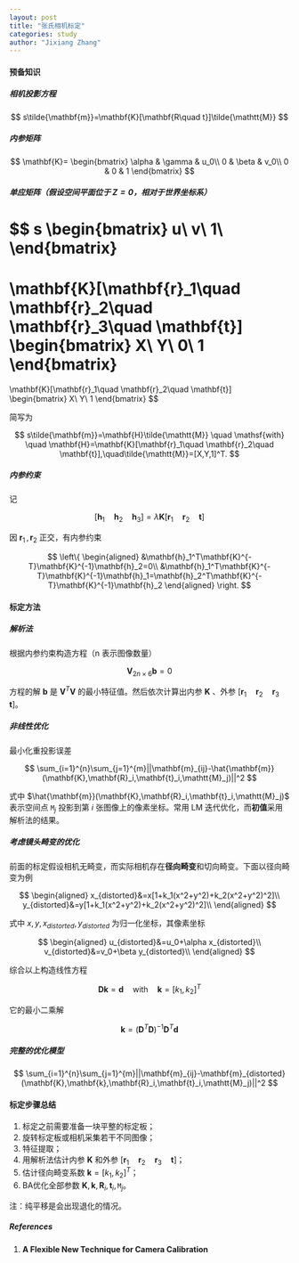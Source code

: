 ```yaml
---
layout: post
title: "张氏相机标定"
categories: study
author: "Jixiang Zhang"
---
```


#### 预备知识

##### 相机投影方程

$$
s\tilde{\mathbf{m}}=\mathbf{K}[\mathbf{R\quad t}]\tilde{\mathtt{M}}
$$

##### 内参矩阵

$$
\mathbf{K}=
\begin{bmatrix}
\alpha & \gamma & u_0\\
0 & \beta & v_0\\
0 & 0 & 1
\end{bmatrix}
$$

##### 单应矩阵（假设空间平面位于 $Z=0$，相对于世界坐标系）

$$
s
\begin{bmatrix}
u\\
v\\
1\\
\end{bmatrix}
=
\mathbf{K}[\mathbf{r}_1\quad \mathbf{r}_2\quad \mathbf{r}_3\quad \mathbf{t}]
\begin{bmatrix}
X\\
Y\\
0\\
1
\end{bmatrix}
=
\mathbf{K}[\mathbf{r}_1\quad \mathbf{r}_2\quad \mathbf{t}]
\begin{bmatrix}
X\\
Y\\
1
\end{bmatrix}
$$

简写为

$$
s\tilde{\mathbf{m}}=\mathbf{H}\tilde{\mathtt{M}} \quad \mathsf{with} \quad \mathbf{H}=\mathbf{K}[\mathbf{r}_1\quad \mathbf{r}_2\quad \mathbf{t}],\quad\tilde{\mathtt{M}}=[X,Y,1]^T.
$$

##### 内参约束

记

$$
[\mathbf{h}_1\quad \mathbf{h}_2\quad \mathbf{h}_3]=\lambda\mathbf{K}[\mathbf{r}_1\quad \mathbf{r}_2\quad \mathbf{t}]
$$

因 $\mathbf{r}_1\,,\mathbf{r}_2$ 正交，有内参约束

$$
\left\{
\begin{aligned}
&\mathbf{h}_1^T\mathbf{K}^{-T}\mathbf{K}^{-1}\mathbf{h}_2=0\\
&\mathbf{h}_1^T\mathbf{K}^{-T}\mathbf{K}^{-1}\mathbf{h}_1=\mathbf{h}_2^T\mathbf{K}^{-T}\mathbf{K}^{-1}\mathbf{h}_2
\end{aligned}
\right.
$$


#### 标定方法

##### 解析法

根据内参约束构造方程（n 表示图像数量）

$$
\mathbf{V}_{2n\times 6}\mathbf{b}=0
$$

方程的解 $\mathbf{b}$ 是 $\mathbf{V}^T\mathbf{V}$ 的最小特征值。然后依次计算出内参 $\mathbf{K}$ 、外参 $[\mathbf{r}_1\quad \mathbf{r}_2\quad \mathbf{r}_3\quad \mathbf{t}]$。

##### 非线性优化

最小化重投影误差

$$
\sum_{i=1}^{n}\sum_{j=1}^{m}||\mathbf{m}_{ij}-\hat{\mathbf{m}}(\mathbf{K},\mathbf{R}_i,\mathbf{t}_i,\mathtt{M}_j)||^2
$$

式中 $\hat{\mathbf{m}}(\mathbf{K},\mathbf{R}_i,\mathbf{t}_i,\mathtt{M}_j)$ 表示空间点 $\mathtt{M}_j$ 投影到第 $i$ 张图像上的像素坐标。常用 LM 迭代优化，而**初值**采用解析法的结果。

##### 考虑镜头畸变的优化

前面的标定假设相机无畸变，而实际相机存在**径向畸变**和切向畸变。下面以径向畸变为例

$$
\begin{aligned}
x_{distorted}&=x[1+k_1(x^2+y^2)+k_2(x^2+y^2)^2]\\
y_{distorted}&=y[1+k_1(x^2+y^2)+k_2(x^2+y^2)^2]\\
\end{aligned}
$$

式中 $x,y,x_{distorted},y_{distorted}$ 为归一化坐标，其像素坐标

$$
\begin{aligned}
u_{distorted}&=u_0+\alpha x_{distorted}\\
v_{distorted}&=v_0+\beta y_{distorted}\\
\end{aligned}
$$

综合以上构造线性方程

$$
\mathbf{D}\mathbf{k}=\mathbf{d} \quad \mathsf{with} \quad \mathbf{k}=[k_1,k_2]^T
$$

它的最小二乘解

$$
\mathbf{k}=(\mathbf{D}^T\mathbf{D})^{-1}\mathbf{D}^T\mathbf{d}
$$

##### 完整的优化模型

$$
\sum_{i=1}^{n}\sum_{j=1}^{m}||\mathbf{m}_{ij}-\mathbf{m}_{distorted}(\mathbf{K},\mathbf{k},\mathbf{R}_i,\mathbf{t}_i,\mathtt{M}_j)||^2
$$

#### 标定步骤总结

1. 标定之前需要准备一块平整的标定板；
2. 旋转标定板或相机采集若干不同图像；
3. 特征提取；
4. 用解析法估计内参 $\mathbf{K}$ 和外参 $[\mathbf{r}_1\quad \mathbf{r}_2\quad \mathbf{r}_3\quad \mathbf{t}]$；
5. 估计径向畸变系数 $\mathbf{k}=[k_1,k_2]^T​$；
6. BA优化全部参数 $\mathbf{K},\mathbf{k},\mathbf{R}_i,\mathbf{t}_i,\mathtt{M}_j$。

注：纯平移是会出现退化的情况。

##### References

1. **A Flexible New Technique for Camera Calibration**


